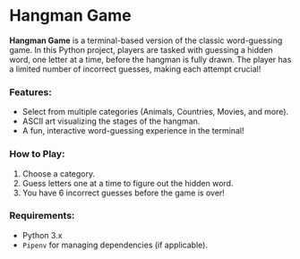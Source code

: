 # Hangman Game

**Hangman Game** is a terminal-based version of the classic word-guessing game. In this Python project, players are tasked with guessing a hidden word, one letter at a time, before the hangman is fully drawn. The player has a limited number of incorrect guesses, making each attempt crucial!

### Features:
- Select from multiple categories (Animals, Countries, Movies, and more).
- ASCII art visualizing the stages of the hangman.
- A fun, interactive word-guessing experience in the terminal!

### How to Play:
1. Choose a category.
2. Guess letters one at a time to figure out the hidden word.
3. You have 6 incorrect guesses before the game is over!

### Requirements:
- Python 3.x
- `Pipenv` for managing dependencies (if applicable).
